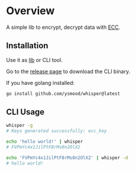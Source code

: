 <!-- markdownlint-disable MD010 -->

# Overview

A simple lib to encrypt, decrypt data with [ECC](https://en.wikipedia.org/wiki/Elliptic-curve_cryptography).

## Installation

Use it as [lib](https://pkg.go.dev/github.com/ysmood/whisper) or CLI tool.

Go to the [release page](https://github.com/ysmood/whisper/releases) to download the CLI binary.

If you have golang installed:

```bash
go install github.com/ysmood/whisper@latest
```

## CLI Usage

```bash
whisper -g
# Keys generated successfully: ecc_key

echo 'hello world!' | whisper
# FVPmYc4x1JilPtF8rMs0n2OlX2

echo 'FVPmYc4x1JilPtF8rMs0n2OlX2' | whisper -d
# hello world!
```
